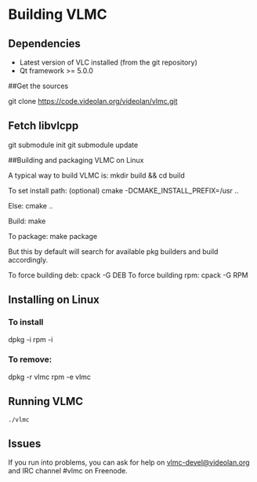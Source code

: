 # Building VLMC

## Dependencies
* Latest version of VLC installed (from the git repository)
* Qt framework >= 5.0.0

##Get the sources

  git clone https://code.videolan.org/videolan/vlmc.git

## Fetch libvlcpp

  git submodule init
  git submodule update

##Building and packaging VLMC on Linux

A typical way to build VLMC is:
  mkdir build && cd build

To set install path: (optional)
  cmake -DCMAKE_INSTALL_PREFIX=/usr ..

Else:
  cmake ..

Build:
  make

To package:
  make package

But this by default will search for available pkg builders and build accordingly.

To force building deb:
  cpack -G DEB
To force building rpm:
  cpack -G RPM
   
## Installing on Linux

### To install
  dpkg -i <deb package>
  rpm -i <rpm package>

### To remove:
  dpkg -r vlmc
  rpm -e vlmc


## Running VLMC

	./vlmc

## Issues

If you run into problems, you can ask for help on <vlmc-devel@videolan.org> and
IRC channel #vlmc on Freenode.
